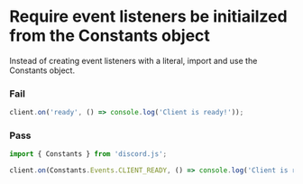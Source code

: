 # Require event listeners be initiailzed from the Constants object

Instead of creating event listeners with a literal, import and use the Constants object.

### Fail

```js
client.on('ready', () => console.log('Client is ready!'));
```

### Pass

```js
import { Constants } from 'discord.js';

client.on(Constants.Events.CLIENT_READY, () => console.log('Client is ready!'));

```

